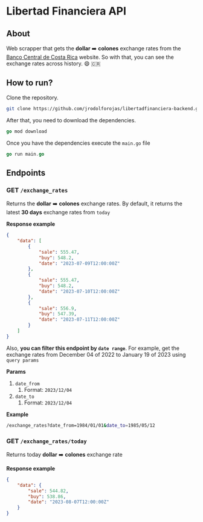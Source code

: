 # Libertad Financiera API

## About

Web scrapper that gets the **************dollar************** ➡️ ****************colones**************** exchange rates from the [Banco Central de Costa Rica](https://gee.bccr.fi.cr/indicadoreseconomicos/Cuadros/frmVerCatCuadro.aspx?idioma=1&CodCuadro=%20400) website. So with that, you can see the exchange rates across history. 😄 🇨🇷

## How to run?

Clone the repository.

```bash
git clone https://github.com/jrodolforojas/libertadfinanciera-backend.git
```

After that, you need to download the dependencies.

```go
go mod download
```

Once you have the dependencies execute the `main.go` file

```go
go run main.go
```

## Endpoints

### GET `/exchange_rates`

Returns the **************dollar************** ➡️ ****************colones**************** exchange rates. By default, it returns the latest ******30 days****** exchange rates from `today`

******************Response example******************

```json
{
    "data": [
        {
            "sale": 555.47,
            "buy": 548.2,
            "date": "2023-07-09T12:00:00Z"
        },
        {
            "sale": 555.47,
            "buy": 548.2,
            "date": "2023-07-10T12:00:00Z"
        },
        {
            "sale": 556.9,
            "buy": 547.39,
            "date": "2023-07-11T12:00:00Z"
        }
    ]
}
```

Also, **you can filter this endpoint by `date range`**. For example, get the exchange rates from December 04 of 2022 to January 19 of 2023 using `query params`

************Params************

1. `date_from`
    1. Format: `2023/12/04`
2. `date_to`
    1. Format: `2023/12/04`

**************Example**************

```bash
/exchange_rates?date_from=1984/01/01&date_to=1985/05/12
```

### GET `/exchange_rates/today`

Returns today **************dollar************** ➡️ ****************colones**************** exchange rate

********************************Response example********************************

```json
{
    "data": {
        "sale": 544.82,
        "buy": 538.86,
        "date": "2023-08-07T12:00:00Z"
    }
}
```
